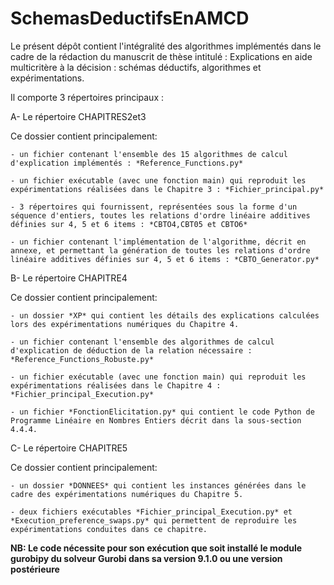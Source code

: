 # SchemasDeductifsEnAMCD

Le présent dépôt contient l'intégralité des algorithmes implémentés dans le cadre de la rédaction du manuscrit de thèse intitulé : Explications en aide multicritère à la décision : schémas déductifs, algorithmes et expérimentations.

Il comporte 3 répertoires principaux :

A- Le répertoire CHAPITRES2et3

  Ce dossier contient principalement:
  
    - un fichier contenant l'ensemble des 15 algorithmes de calcul d'explication implémentés : *Reference_Functions.py*
    
    - un fichier exécutable (avec une fonction main) qui reproduit les expérimentations réalisées dans le Chapitre 3 : *Fichier_principal.py*
    
    - 3 répertoires qui fournissent, représentées sous la forme d'un séquence d'entiers, toutes les relations d'ordre linéaire additives définies sur 4, 5 et 6 items : *CBTO4,CBT05 et CBTO6*
    
    - un fichier contenant l'implémentation de l'algorithme, décrit en annexe, et permettant la génération de toutes les relations d'ordre linéaire additives définies sur 4, 5 et 6 items : *CBTO_Generator.py*


B- Le répertoire CHAPITRE4

  Ce dossier contient principalement:
  
    - un dossier *XP* qui contient les détails des explications calculées lors des expérimentations numériques du Chapitre 4.
    
    - un fichier contenant l'ensemble des algorithmes de calcul d'explication de déduction de la relation nécessaire : *Reference_Functions_Robuste.py*

    - un fichier exécutable (avec une fonction main) qui reproduit les expérimentations réalisées dans le Chapitre 4 : *Fichier_principal_Execution.py*

    - un fichier *FonctionElicitation.py* qui contient le code Python de Programme Linéaire en Nombres Entiers décrit dans la sous-section 4.4.4.


C- Le répertoire CHAPITRE5

  Ce dossier contient principalement:
  
    - un dossier *DONNEES* qui contient les instances générées dans le cadre des expérimentations numériques du Chapitre 5.
    
    - deux fichiers exécutables *Fichier_principal_Execution.py* et *Execution_preference_swaps.py* qui permettent de reproduire les expérimentations conduites dans ce chapitre.


**NB: Le code nécessite pour son exécution que soit installé le module gurobipy du solveur Gurobi dans sa version 9.1.0 ou une version postérieure**



    
